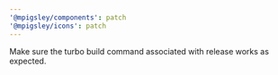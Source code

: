 ```yaml
---
'@mpigsley/components': patch
'@mpigsley/icons': patch
---
```


Make sure the turbo build command associated with release works as expected.
